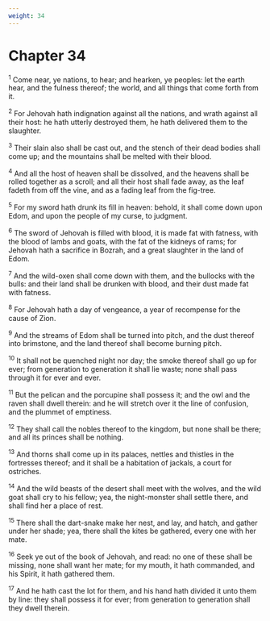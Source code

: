 ```yaml
---
weight: 34
---
```


# Chapter 34

<sup>1</sup> Come near, ye nations, to hear; and hearken, ye peoples: let the earth hear, and the fulness thereof; the world, and all things that come forth from it. 

<sup>2</sup> For Jehovah hath indignation against all the nations, and wrath against all their host: he hath utterly destroyed them, he hath delivered them to the slaughter. 

<sup>3</sup> Their slain also shall be cast out, and the stench of their dead bodies shall come up; and the mountains shall be melted with their blood. 

<sup>4</sup> And all the host of heaven shall be dissolved, and the heavens shall be rolled together as a scroll; and all their host shall fade away, as the leaf fadeth from off the vine, and as a fading leaf from the fig-tree. 

<sup>5</sup> For my sword hath drunk its fill in heaven: behold, it shall come down upon Edom, and upon the people of my curse, to judgment. 

<sup>6</sup> The sword of Jehovah is filled with blood, it is made fat with fatness, with the blood of lambs and goats, with the fat of the kidneys of rams; for Jehovah hath a sacrifice in Bozrah, and a great slaughter in the land of Edom. 

<sup>7</sup> And the wild-oxen shall come down with them, and the bullocks with the bulls: and their land shall be drunken with blood, and their dust made fat with fatness. 

<sup>8</sup> For Jehovah hath a day of vengeance, a year of recompense for the cause of Zion. 

<sup>9</sup> And the streams of Edom shall be turned into pitch, and the dust thereof into brimstone, and the land thereof shall become burning pitch. 

<sup>10</sup> It shall not be quenched night nor day; the smoke thereof shall go up for ever; from generation to generation it shall lie waste; none shall pass through it for ever and ever. 

<sup>11</sup> But the pelican and the porcupine shall possess it; and the owl and the raven shall dwell therein: and he will stretch over it the line of confusion, and the plummet of emptiness. 

<sup>12</sup> They shall call the nobles thereof to the kingdom, but none shall be there; and all its princes shall be nothing. 

<sup>13</sup> And thorns shall come up in its palaces, nettles and thistles in the fortresses thereof; and it shall be a habitation of jackals, a court for ostriches. 

<sup>14</sup> And the wild beasts of the desert shall meet with the wolves, and the wild goat shall cry to his fellow; yea, the night-monster shall settle there, and shall find her a place of rest. 

<sup>15</sup> There shall the dart-snake make her nest, and lay, and hatch, and gather under her shade; yea, there shall the kites be gathered, every one with her mate. 

<sup>16</sup> Seek ye out of the book of Jehovah, and read: no one of these shall be missing, none shall want her mate; for my mouth, it hath commanded, and his Spirit, it hath gathered them. 

<sup>17</sup> And he hath cast the lot for them, and his hand hath divided it unto them by line: they shall possess it for ever; from generation to generation shall they dwell therein. 


